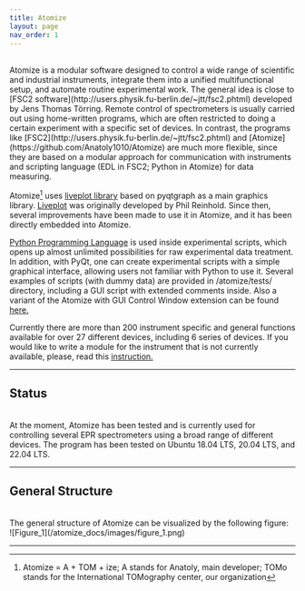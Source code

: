 ```yaml
---
title: Atomize
layout: page
nav_order: 1
---
```

<br/>
Atomize is a modular software designed to control a wide range of scientific and industrial instruments, integrate them into a unified multifunctional setup, and automate routine experimental work. The general idea is close to [FSC2 software](http://users.physik.fu-berlin.de/~jtt/fsc2.phtml) developed by Jens Thomas Törring. Remote control of spectrometers is usually carried out using home-written programs, which are often restricted to doing a certain experiment with a specific set of devices. In contrast, the programs like [FSC2](http://users.physik.fu-berlin.de/~jtt/fsc2.phtml) and [Atomize](https://github.com/Anatoly1010/Atomize) are much more flexible, since they are based on a modular approach for communication with instruments and scripting language (EDL in FSC2; Python in Atomize) for data measuring.

Atomize[^1] uses [liveplot library](https://github.com/PhilReinhold/liveplot) based on pyqtgraph as a main graphics library. [Liveplot](https://github.com/PhilReinhold/liveplot) was originally developed by Phil Reinhold. Since then, several improvements have been made to use it in Atomize, and it has been directly embedded into Atomize.

[Python Programming Language](https://www.python.org/) is used inside experimental scripts, which opens up almost unlimited possibilities for raw experimental data treatment. In addition, with PyQt, one can create experimental scripts with a simple graphical interface, allowing users not familiar with Python to use it. Several examples of scripts (with dummy data) are provided in /atomize/tests/ directory, including a GUI script with extended comments inside. Also a variant of the Atomize with GUI Control Window extension can be found [here.](https://github.com/Anatoly1010/Atomize_NIOCH)<br/>

Currently there are more than 200 instrument specific and general functions available for over 27 different devices, including 6 series of devices. If you would like to write a module for the instrument that is not currently available, please, read this [instruction.](https://github.com/Anatoly1010/Atomize/blob/master/atomize/documentation/writing_modules.md)

---

## Status
<br/>
At the moment, Atomize has been tested and is currently used for controlling several EPR spectrometers using a broad range of different devices. The program has been tested on Ubuntu 18.04 LTS, 20.04 LTS, and 22.04 LTS.


---

## General Structure
<br/>
The general structure of Atomize can be visualized by the following figure:<br/>
![Figure_1](/atomize_docs/images/figure_1.png)


---


[^1]: Atomize = A + TOM + ize; A stands for Anatoly, main developer; TOMo stands for the International TOMography center, our organization